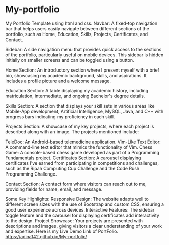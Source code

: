 # My-portfolio
 My Portfolio Template using html and css.
Navbar: A fixed-top navigation bar that helps users easily navigate between different sections of the portfolio, such as Home, Education, Skills, Projects, Certificates, and Contact.

Sidebar: A side navigation menu that provides quick access to the sections of the portfolio, particularly useful on mobile devices. This sidebar is hidden initially on smaller screens and can be toggled using a button.

Home Section: An introductory section where I present myself with a brief bio, showcasing my academic background, skills, and aspirations. It includes a profile picture and a welcome message.

Education Section: A table displaying my academic history, including matriculation, intermediate, and ongoing Bachelor's degree details.

Skills Section: A section that displays your skill sets in various areas like Mobile-App development, Artificial Intelligence, MySQL, Java, and C++ with progress bars indicating my proficiency in each skill.

Projects Section: A showcase of my key projects, where each project is described along with an image. The projects mentioned include:

TeleDoc: An Android-based telemedicine application.
Vim-Like Text Editor: A command-line text editor that mimics the functionality of Vim.
Chess Game: A console-based chess game developed as part of a Programming Fundamentals project.
Certificates Section: A carousel displaying certificates I've earned from participating in competitions and challenges, such as the Ripah Computing Cup Challenge and the Code Rush Programming Challenge.

Contact Section: A contact form where visitors can reach out to me, providing fields for name, email, and message.

Some Key Highlights:
Responsive Design: The website adapts well to different screen sizes with the use of Bootstrap and custom CSS, ensuring a good user experience across devices.
Interactive Features: The sidebar toggle feature and the carousel for displaying certificates add interactivity to the design.
Project Showcase: Your projects are presented with descriptions and images, giving visitors a clear understanding of your work and expertise.
Here is my Live Demo Link of PortFolio.
https://adina142.github.io/My-portfolio/
